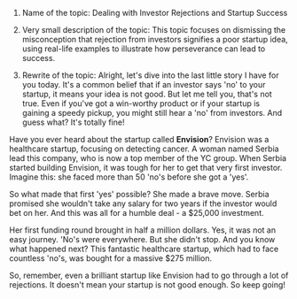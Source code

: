 1. Name of the topic: 
Dealing with Investor Rejections and Startup Success

2. Very small description of the topic: 
This topic focuses on dismissing the misconception that rejection from investors signifies a poor startup idea, using real-life examples to illustrate how perseverance can lead to success.

3. Rewrite of the topic:
Alright, let's dive into the last little story I have for you today. It's a common belief that if an investor says 'no' to your startup, it means your idea is not good. But let me tell you, that's not true. Even if you've got a win-worthy product or if your startup is gaining a speedy pickup, you might still hear a 'no' from investors. And guess what? It's totally fine!

Have you ever heard about the startup called **Envision**? Envision was a healthcare startup, focusing on detecting cancer. A woman named Serbia lead this company, who is now a top member of the YC group. When Serbia started building Envision, it was tough for her to get that very first investor. Imagine this: she faced more than 50 'no's before she got a 'yes'.

So what made that first 'yes' possible? She made a brave move. Serbia promised she wouldn't take any salary for two years if the investor would bet on her. And this was all for a humble deal - a $25,000 investment.

Her first funding round brought in half a million dollars. Yes, it was not an easy journey. 'No's were everywhere. But she didn't stop. And you know what happened next? This fantastic healthcare startup, which had to face countless 'no's, was bought for a massive $275 million.

So, remember, even a brilliant startup like Envision had to go through a lot of rejections. It doesn't mean your startup is not good enough. So keep going!